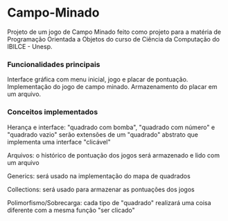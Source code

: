 # Campo-Minado
Projeto de um jogo de Campo Minado feito como projeto para a matéria de Programação Orientada a Objetos do curso de Ciência da Computação do IBILCE - Unesp.


### Funcionalidades principais
Interface gráfica com menu inicial, jogo e placar de pontuação. Implementação do jogo de campo minado. Armazenamento do placar em um arquivo.


### Conceitos implementados
Herança e interface: "quadrado com bomba", "quadrado com número" e "quadrado vazio" serão extensões de um "quadrado" abstrato que implementa uma interface "clicável"

Arquivos: o histórico de pontuação dos jogos será armazenado e lido com um arquivo

Generics: será usado na implementação do mapa de quadrados

Collections: será usado para armazenar as pontuações dos jogos

Polimorfismo/Sobrecarga: cada tipo de "quadrado" realizará uma coisa diferente com a mesma função "ser clicado"
